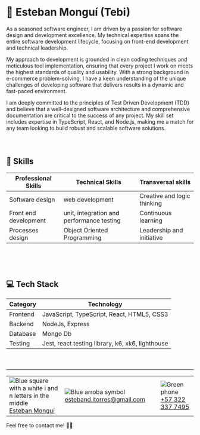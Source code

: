 # 👋 Esteban Monguí (Tebi)

As a seasoned software engineer, I am driven by a passion for software design and development excellence. My technical expertise spans the entire software development lifecycle, focusing on front-end development and technical leadership. 

My approach to development is grounded in clean coding techniques and meticulous tool implementation, ensuring that every project I work on meets the highest standards of quality and usability. With a strong background in e-commerce problem-solving, I have a keen understanding of the unique challenges of developing software that delivers results in a dynamic and fast-paced environment.

I am deeply committed to the principles of Test Driven Development (TDD) and believe that a well-designed software architecture and comprehensive documentation are critical to the success of any project. My skill set includes expertise in TypeScript, React, and Node.js, making me a match for any team looking to build robust and scalable software solutions.

<section style="padding: 25px 0px">

## 🚀 Skills

| Professional Skills  | Technical Skills                         | Transversal skills         |
|----------------------|------------------------------------------|----------------------------|
|Software design       | web development                          | Creative and logic thinking|
|Front end development | unit, integration and performance testing| Continuous learning        |
|Processes design      | Object Oriented Programming              | Leadership and initiative  |
</section>

<section style="padding: 25px 0px">

## 💻 Tech Stack

| Category | Technology |
|----------|------------|
| Frontend | JavaScript, TypeScript, React, HTML5, CSS3 |
| Backend | NodeJs, Express |
| Database | Mongo Db |
| Testing | Jest, react testing library, k6, xk6, lighthouse |
</section>


---
  
| | | |
|-|-|-|
|![Blue square with a white i and n letters in the middle](https://img.icons8.com/color/25/000000/linkedin.png) [Esteban Monguí]("https://www.linkedin.com/in/esteban-mongu%C3%AD/") | ![Blue arroba symbol](https://img.icons8.com/color/25/000000/email.png) [esteband.itorres@gmail.com]("mailto:esteband.itorres@gmail.com") | ![Green phone](https://img.icons8.com/color/25/000000/phone.png) [+57 322 337 7495]("tel:+573223377495")
   
Feel free to contact me! 🙋‍♂️


